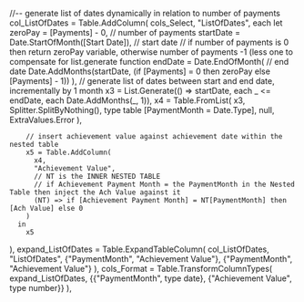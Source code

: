 //-- generate list of dates dynamically in relation to number of payments
    col_ListOfDates = Table.AddColumn(
    cols_Select, 
    "ListOfDates", 
    each 
      let
        zeroPay = [Payments] - 0, // number of payments
        startDate = Date.StartOfMonth([Start Date]),  // start date
        // if number of payments is 0 then return zeroPay variable, otherwise number of payments -1 (less one to compensate for list.generate function
        endDate = Date.EndOfMonth(                    // end date
          Date.AddMonths(startDate, (if [Payments] = 0 then zeroPay else [Payments] - 1))
        ), 
        // generate list of dates between start and end date, incrementally by 1 month
        x3 = List.Generate(() => startDate, each _ <= endDate, each Date.AddMonths(_, 1)), 
        x4 = Table.FromList(
          x3, 
          Splitter.SplitByNothing(), 
          type table [PaymentMonth = Date.Type], 
          null, 
          ExtraValues.Error
        ), 
        
        // insert achievement value against achievement date within the nested table
        x5 = Table.AddColumn(
          x4, 
          "Achievement Value", 
          // NT is the INNER NESTED TABLE
          // if Achievement Payment Month = the PaymentMonth in the Nested Table then inject the Ach Value against it
          (NT) => if [Achievement Payment Month] = NT[PaymentMonth] then [Ach Value] else 0
        )
      in
        x5
  ), 
  expand_ListOfDates = Table.ExpandTableColumn(
    col_ListOfDates, 
    "ListOfDates", 
    {"PaymentMonth", "Achievement Value"}, 
    {"PaymentMonth", "Achievement Value"}
  ),
    cols_Format = Table.TransformColumnTypes(
    expand_ListOfDates, 
    {{"PaymentMonth", type date}, {"Achievement Value", type number}}
  ),